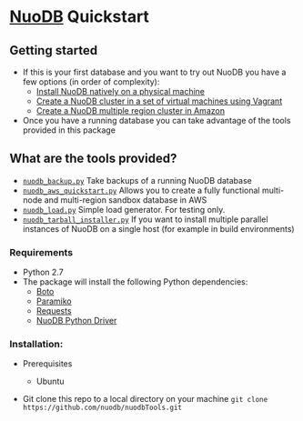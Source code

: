 
[NuoDB](http://www.nuodb.com) Quickstart
===========
## Getting started
* If this is your first database and you want to try out NuoDB you have a few options (in order of complexity):
  * [Install NuoDB natively on a physical machine](http://dev.nuodb.com/download-nuodb/request/download)
  * [Create a NuoDB cluster in a set of virtual machines using Vagrant](https://github.com/nuodb/nuodb-chef#vagrant)
  * [Create a NuoDB multiple region cluster in Amazon](nuodb_aws_quickstart.md)
* Once you have a running database you can take advantage of the tools provided in this package

## What are the tools provided?
* [`nuodb_backup.py`](nuodb_backup.md) Take backups of a running NuoDB database 
* [`nuodb_aws_quickstart.py`](nuodb_aws_quickstart.md) Allows you to create a fully functional multi-node and multi-region sandbox database in AWS
* [`nuodb_load.py`](nuodb_load.md) Simple load generator. For testing only.
* [`nuodb_tarball_installer.py`](nuodb_tarball_installer.md) If you want to install multiple parallel instances of NuoDB on a single host (for example in build environments)


### Requirements
* Python 2.7
* The package will install the following Python dependencies:
  * [Boto](https://github.com/boto/boto/tree/master)
  * [Paramiko](https://github.com/paramiko/paramiko)
  * [Requests](http://docs.python-requests.org/en/latest/)
  * [NuoDB Python Driver](https://github.com/nuodb/nuodb-python)
  
### Installation:
* Prerequisites
  * Ubuntu
  
* Git clone this repo to a local directory on your machine 
`git clone https://github.com/nuodb/nuodbTools.git`
